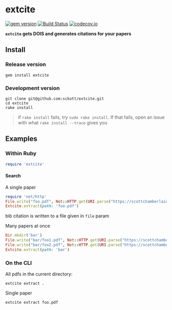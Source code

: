 extcite
=======

[![gem version](https://img.shields.io/gem/v/extcite.svg)](https://rubygems.org/gems/extcite)
[![Build Status](https://travis-ci.org/sckott/extcite.svg?branch=master)](https://travis-ci.org/sckott/extcite)
[![codecov.io](http://codecov.io/github/sckott/extcite/coverage.svg?branch=master)](http://codecov.io/github/sckott/extcite?branch=master)

__`extcite` gets DOIS and generates citations for your papers__

## Install

### Release version

```
gem install extcite
```

### Development version

```
git clone git@github.com:sckott/extcite.git
cd extcite
rake install
```

> if `rake install` fails, try `sudo rake install`. If that fails, open an issue with what `rake install --trace` gives you

## Examples

### Within Ruby

```ruby
require 'extcite'
```

#### Search

A single paper

```ruby
require 'net/http'
File.write("foo.pdf", Net::HTTP.get(URI.parse("https://scottchamberlain.info/pdfs/GuoEtal2015PlosOne.pdf")))
Extcite.extract(path: 'foo.pdf')
```

bib citation is written to a file given in `file` param

Many papers at once

```ruby
Dir.mkdir('bar')
File.write("bar/foo1.pdf", Net::HTTP.get(URI.parse("https://scottchamberlain.info/pdfs/Chamberlain&Szocs2013F1000Research.pdf")))
File.write("bar/foo2.pdf", Net::HTTP.get(URI.parse("https://scottchamberlain.info/pdfs/GuoEtal2015PlosOne.pdf")))
Extcite.extract(path: 'bar')
```

### On the CLI

All pdfs in the current directory:

```shell
extcite extract .
```

Single paper

```shell
extcite extract foo.pdf
```

[changelog]: https://github.com/sckott/extcite/blob/master/CHANGELOG.md
